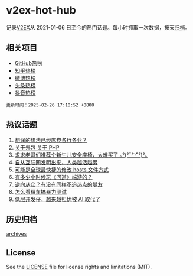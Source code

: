 # v2ex-hot-hub

 记录[V2EX](https://www.v2ex.com/)从 2021-01-06 日至今的热门话题。每小时抓取一次数据，按天[归档](archives)。
 
 ## 相关项目

- [GitHub热榜](https://github.com/lonnyzhang423/github-hot-hub)
- [知乎热榜](https://github.com/lonnyzhang423/zhihu-hot-hub)
- [微博热榜](https://github.com/lonnyzhang423/weibo-hot-hub)
- [头条热榜](https://github.com/lonnyzhang423/toutiao-hot-hub)
- [抖音热榜](https://github.com/lonnyzhang423/douyin-hot-hub)


 `更新时间：2025-02-26 17:10:52 +0800`

## 热议话题

1. [想润的想法已经席卷各行各业？](https://www.v2ex.com/t/1114265)
1. [关于外包 关于 PHP](https://www.v2ex.com/t/1114241)
1. [求求老哥们推荐个新生儿安全座椅，太难买了 ｡°(°¯᷄◠¯᷅°)°｡](https://www.v2ex.com/t/1114304)
1. [自从互联网发明出来，人类越活越累](https://www.v2ex.com/t/1114158)
1. [可能是全球最快捷的修改 hosts 文件方式](https://www.v2ex.com/t/1114164)
1. [有多少小时候玩《问道》端游的？](https://www.v2ex.com/t/1114340)
1. [逆向从众？有没有同样不追热点的朋友](https://www.v2ex.com/t/1114223)
1. [怎么看租车搞暴力测试](https://www.v2ex.com/t/1114314)
1. [低层开发仔，越来越担忧被 AI 取代了](https://www.v2ex.com/t/1114252)

## 历史归档

[archives](archives)

## License

See the [LICENSE](LICENSE) file for license rights and limitations (MIT).
